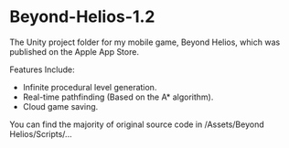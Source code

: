 # Beyond-Helios-1.2
 The Unity project folder for my mobile game, Beyond Helios, which was published on the Apple App Store.
 
 Features Include:
 - Infinite procedural level generation.
 - Real-time pathfinding (Based on the A* algorithm).
 - Cloud game saving.

You can find the majority of original source code in /Assets/Beyond Helios/Scripts/...
